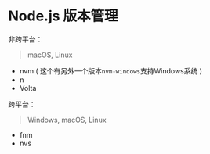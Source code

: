 # Node.js 版本管理

非跨平台：

> macOS, Linux

- nvm ( 这个有另外一个版本`nvm-windows`支持Windows系统 )
- n
- Volta

跨平台：

> Windows, macOS, Linux

- fnm
- nvs

